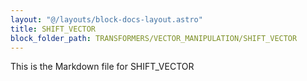 ```yaml
---
layout: "@/layouts/block-docs-layout.astro"
title: SHIFT_VECTOR
block_folder_path: TRANSFORMERS/VECTOR_MANIPULATION/SHIFT_VECTOR
---
```


This is the Markdown file for SHIFT_VECTOR

